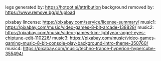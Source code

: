 legs generated by: https://hotpot.ai/attribution
background removed by: https://www.remove.bg/pl/upload

pixabay lincense: https://pixabay.com/service/license-summary/
music1: https://pixabay.com/music/video-games-8-bit-arcade-138828/
music2: https://pixabay.com/music/video-games-kim-lightyear-angel-eyes-chiptune-edit-110226/
music3: https://pixabay.com/music/video-games-gaming-music-8-bit-console-play-background-intro-theme-350760/
music4: https://pixabay.com/music/techno-trance-hyperion-hypercube-355494/
